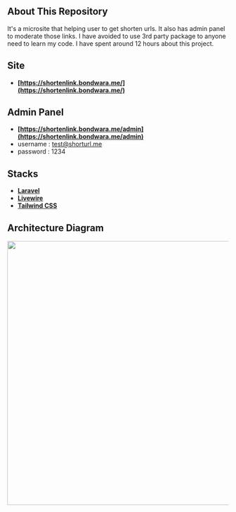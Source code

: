 ## About This Repository

It's a microsite that helping user to get shorten urls. It also has admin panel to moderate those links. I have avoided to use 3rd party package to anyone need to learn my code. I have spent around 12 hours about this project.

## Site

- **[https://shortenlink.bondwara.me/](https://shortenlink.bondwara.me/)**

## Admin Panel
- **[https://shortenlink.bondwara.me/admin](https://shortenlink.bondwara.me/admin)**
- username : test@shorturl.me
- password : 1234

## Stacks

- **[Laravel](https://laravel.com/)**
- **[Livewire](https://laravel-livewire.com/)**
- **[Tailwind CSS](https://tailwindcss.com/)**

## Architecture Diagram

<p align="center"><img src="https://bondwara.me/diagram.jpeg" width="600"></p>